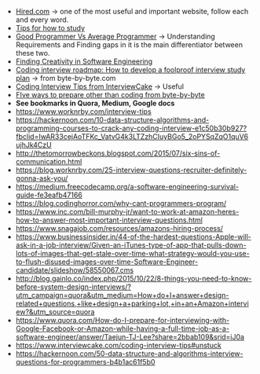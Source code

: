 - [Hired.com](https://hired.com/blog/candidates/how-to-effectively-prepare-for-technical-interviews/) -> one of the most useful and important website, follow each and every word.
- [Tips for how to study](https://haseebq.com/how-to-break-into-tech-job-hunting-and-interviews/#general-study)
- [Good Programmer Vs Average Programmer](https://hackernoon.com/good-programmer-vs-average-programmer-4a398889fe68) -> Understanding Requirements and Finding gaps in it is the main differentiator between these two.
- [Finding Creativity in Software Engineering](https://hackernoon.com/finding-creativity-in-software-engineering-5f20193ae54c)
- [Coding interview roadmap: How to develop a foolproof interview study plan](https://www.byte-by-byte.com/interview-roadmap/) -> from byte-by-byte.com
- [Coding Interview Tips from InterviewCake](https://www.interviewcake.com/coding-interview-tips) -> Useful
- [FIve ways to prepare other than coding from byte-by-byte](https://www.byte-by-byte.com/5-ways-to-prepare-for-your-coding-interview-other-than-coding/?utm_source=autoresponder&utm_medium=email&utm_campaign=new-subscribers&ck_subscriber_id=238790999)
- **See bookmarks in Quora, Medium, Google docs**
- https://www.worknrby.com/interview-tips
- https://hackernoon.com/10-data-structure-algorithms-and-programming-courses-to-crack-any-coding-interview-e1c50b30b927?fbclid=IwAR33cejAoTFKc_VatvG4k3LTZzhCIuyBGo5_2oPYSqZqO1quV6ujhJk4CzU
- http://thetomorrowbeckons.blogspot.com/2015/07/six-sins-of-communication.html
- https://blog.worknrby.com/25-interview-questions-recruiter-definitely-gonna-ask-you/
- https://medium.freecodecamp.org/a-software-engineering-survival-guide-fe3eafb47166
- https://blog.codinghorror.com/why-cant-programmers-program/
- https://www.inc.com/bill-murphy-jr/want-to-work-at-amazon-heres-how-to-answer-most-important-interview-questions.html
- https://www.snagajob.com/resources/amazons-hiring-process/
- https://www.businessinsider.in/44-of-the-hardest-questions-Apple-will-ask-in-a-job-interview/Given-an-iTunes-type-of-app-that-pulls-down-lots-of-images-that-get-stale-over-time-what-strategy-would-you-use-to-flush-disused-images-over-time-Software-Engineer-candidate/slideshow/58550067.cms
- http://blog.gainlo.co/index.php/2015/10/22/8-things-you-need-to-know-before-system-design-interviews/?utm_campaign=quora&utm_medium=How+do+I+answer+design-related+questions,+like+design+a+parking+lot,+in+an+Amazon+interview?&utm_source=quora
- https://www.quora.com/How-do-I-prepare-for-interviewing-with-Google-Facebook-or-Amazon-while-having-a-full-time-job-as-a-software-engineer/answer/Taejun-TJ-Lee?share=2bbab109&srid=iJ0a
- https://www.interviewcake.com/coding-interview-tips#unstuck
- https://hackernoon.com/50-data-structure-and-algorithms-interview-questions-for-programmers-b4b1ac61f5b0
